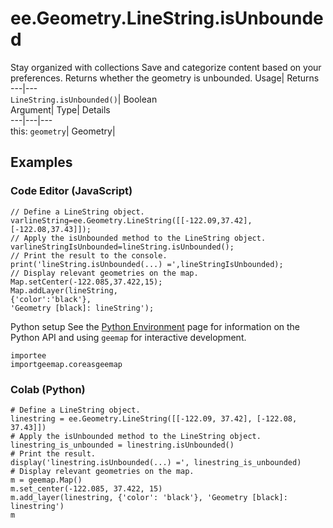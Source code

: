  
#  ee.Geometry.LineString.isUnbounded
Stay organized with collections  Save and categorize content based on your preferences. 
Returns whether the geometry is unbounded. Usage| Returns  
---|---  
`LineString.isUnbounded()`| Boolean  
Argument| Type| Details  
---|---|---  
this: `geometry`| Geometry|   
## Examples
### Code Editor (JavaScript)
```
// Define a LineString object.
varlineString=ee.Geometry.LineString([[-122.09,37.42],[-122.08,37.43]]);
// Apply the isUnbounded method to the LineString object.
varlineStringIsUnbounded=lineString.isUnbounded();
// Print the result to the console.
print('lineString.isUnbounded(...) =',lineStringIsUnbounded);
// Display relevant geometries on the map.
Map.setCenter(-122.085,37.422,15);
Map.addLayer(lineString,
{'color':'black'},
'Geometry [black]: lineString');
```

Python setup
See the [ Python Environment](https://developers.google.com/earth-engine/guides/python_install) page for information on the Python API and using `geemap` for interactive development.
```
importee
importgeemap.coreasgeemap
```

### Colab (Python)
```
# Define a LineString object.
linestring = ee.Geometry.LineString([[-122.09, 37.42], [-122.08, 37.43]])
# Apply the isUnbounded method to the LineString object.
linestring_is_unbounded = linestring.isUnbounded()
# Print the result.
display('linestring.isUnbounded(...) =', linestring_is_unbounded)
# Display relevant geometries on the map.
m = geemap.Map()
m.set_center(-122.085, 37.422, 15)
m.add_layer(linestring, {'color': 'black'}, 'Geometry [black]: linestring')
m
```

